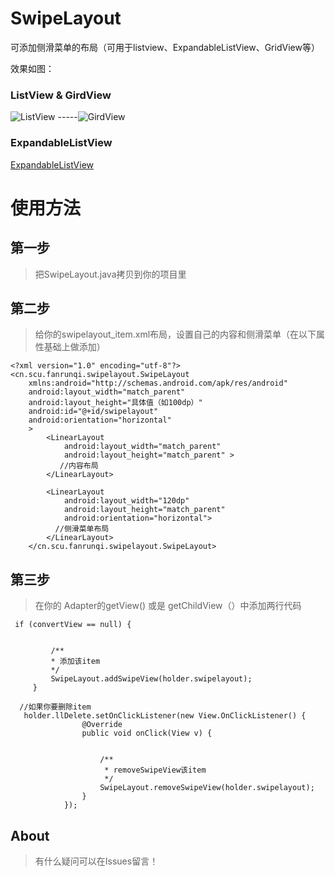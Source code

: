 # SwipeLayout

可添加侧滑菜单的布局（可用于listview、ExpandableListView、GridView等）


效果如图：

### ListView & GirdView

![ListView](http://img.blog.csdn.net/20160628142439773 ) -----![GirdView](http://img.blog.csdn.net/20160628142507759)

### ExpandableListView 

[ExpandableListView](http://img.blog.csdn.net/20160628142452976)


# 使用方法

## 第一步

> 把SwipeLayout.java拷贝到你的项目里


## 第二步

> 给你的swipelayout_item.xml布局，设置自己的内容和侧滑菜单（在以下属性基础上做添加）

```
<?xml version="1.0" encoding="utf-8"?>
<cn.scu.fanrunqi.swipelayout.SwipeLayout
    xmlns:android="http://schemas.android.com/apk/res/android"
    android:layout_width="match_parent"
    android:layout_height="具体值（如100dp）"
    android:id="@+id/swipelayout"
    android:orientation="horizontal"
    >
        <LinearLayout
            android:layout_width="match_parent"
            android:layout_height="match_parent" >
           //内容布局
        </LinearLayout>

        <LinearLayout
            android:layout_width="120dp"
            android:layout_height="match_parent"
            android:orientation="horizontal">
          //侧滑菜单布局
        </LinearLayout>
    </cn.scu.fanrunqi.swipelayout.SwipeLayout>
```

## 第三步 

> 在你的 Adapter的getView() 或是 getChildView（）中添加两行代码

```
 if (convertView == null) {
          
          
         /**
         * 添加该item
         */
         SwipeLayout.addSwipeView(holder.swipelayout);
     }
    
  //如果你要删除item
   holder.llDelete.setOnClickListener(new View.OnClickListener() {
                @Override
                public void onClick(View v) {
                    

                    /**
                     * removeSwipeView该item
                     */
                    SwipeLayout.removeSwipeView(holder.swipelayout);
                }
            });
```

## About

> 有什么疑问可以在Issues留言！
